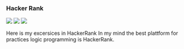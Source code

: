 ### Hacker Rank
![](https://img.shields.io/badge/Node.js-43853D?style=for-the-badge&logo=node.js&logoColor=white) ![](https://img.shields.io/badge/JavaScript-323330?style=for-the-badge&logo=javascript&logoColor=F7DF1E) ![](https://img.shields.io/badge/Python-14354C?style=for-the-badge&logo=python&logoColor=white)

Here is my excersices in HackerRank 
In my mind the best plattform for practices logic programming is HackerRank.


